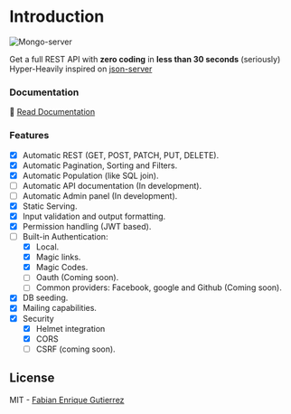 # Introduction

![Mongo-server](https://i.imgur.com/DJgIHcL.png)

Get a full REST API with **zero coding** in **less than 30 seconds** \(seriously\) Hyper-Heavily inspired on [json-server](https://github.com/typicode/json-server)

### Documentation

📖 [Read Documentation](https://nomadas.gitbook.io/mongo)

### Features

* [x] Automatic REST \(GET, POST, PATCH, PUT,  DELETE\).
* [x] Automatic Pagination, Sorting and Filters.
* [x] Automatic Population \(like SQL join\).
* [ ] Automatic API documentation \(In development\).
* [ ] Automatic Admin panel \(In development\).
* [x] Static Serving.
* [x] Input validation and output formatting.
* [x] Permission handling \(JWT based\).
* [ ] Built-in Authentication:
  * [x] Local.
  * [x] Magic links.
  * [x] Magic Codes.
  * [ ] Oauth \(Coming soon\).
  * [ ] Common providers: Facebook, google and Github \(Coming soon\).
* [x] DB seeding.
* [x] Mailing capabilities.
* [x] Security 
  * [x] Helmet integration
  * [x] CORS
  * [ ] CSRF \(coming soon\).

## License

MIT - [Fabian Enrique Gutierrez](https://github.com/fega)

